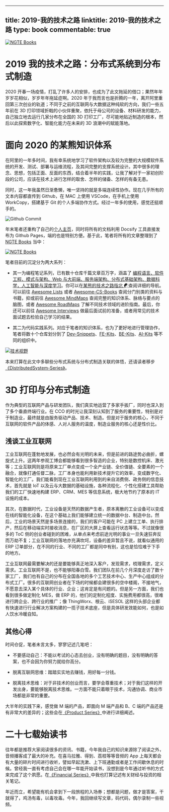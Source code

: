 
---
title: 2019-我的技术之路
linktitle: 2019-我的技术之路
type: book
commentable: true
---

[![NGTE Books](https://s2.ax1x.com/2020/01/18/19uXtI.png)](https://ng-tech.icu/books-gallery/)

# 2019 我的技术之路：分布式系统到分布式制造

2020 开春一场疫情，打乱了许多人的安排，也成为了此文拖延的借口；果然年年岁岁花相似，岁岁年年拖延症啊。2020 年于我而言也是折腾的一年，离开阿里重回第三次创业的轨道；不同于之前的互联网与大数据这种纯软的方向，我们一些五年前在 3D 打印领域折戟的小伙伴重聚，依托于母公司的设备、材料研发的能力，自己独立地去运行几家分布在全国的 3D 打印工厂，尽可能地贴近制造的根本，然后以此探索数字化、智能化能力在未来的 3D 浪潮中的赋能落地。

# 面向 2020 的某熊知识体系

在阿里的一年多时间，我有幸系统地学习了软件架构以及较为完整的大规模软件系统的开发、测试、部署与运维流程，及其间完整的支撑系统设计。其中很多的理念、思想，包括正面、反面的东西，结合着半年的实践，让我了解对于一家初创阶段的公司，应该在技术上进行怎样的取舍、怎样的储备、怎样的有备无患。

同时，这一年我虽然日渐惫懒，唯一坚持的就是多端连续性协作。现在几乎所有的文本内容都直传到 Github，在 MAC 上使用 VSCode，在手机上使用 WorkCopy，搭建基于 Git 的个人多端协作方式。经过一年多的使用，感觉还挺顺手的。

![Github Commit](https://s2.ax1x.com/2020/02/23/331NDK.md.png)

年末笔者还重构了自己的[个人主页](https://wx-chevalier.github.io)，同时将所有的文档利用 Docsify 工具直接发布为 Github Pages，端的也是特别方便。基于此，笔者将所有的文章整理到了 [NGTE Books](https://ng-tech.icu/books-gallery) 当中：

[![NGTE Books](https://s2.ax1x.com/2020/01/18/19uXtI.png)](https://ng-tech.icu/books-gallery/)

笔者目前的沉淀分为两大系列：

- 其一为编程笔记系列，已有数十仓库千篇文章百万字，涵盖了 [编程语言、软件工程、模式与架构、Web 与大前端、服务端架构、分布式基础架构、数据科学，人工智能与深度学习](https://ng-tech.icu/books-gallery)。你可以在[某熊的技术之路指北 ☯](https://github.com/wx-chevalier/Developer-Zero-To-Mastery)查阅详细的导航。可以前往 [Awesome Lists](https://ngte-al.gitbook.io/i/) 或者 [Awesome-CS-Books](https://github.com/wx-chevalier/Awesome-CS-Books) 查阅分门别类的资料与书籍，抑或前往 [Awesome MindMaps](https://github.com/wx-chevalier/Awesome-MindMaps) 查阅完整的知识体系、脉络与要点的脑图，或者 [Awesome RoadMaps](https://github.com/wx-chevalier/Awesome-RoadMaps) 了解不同技术领域的进阶指南。最后，你还可以前往 [Awesome Interviews](https://github.com/wx-chevalier/Awesome-Interviews) 做最后面试前的准备，或者用常见的技术面试题去检验自己学习的结果。

- 其二为代码实践系列。对应于笔者的知识体系，也为了更好地进行管理协作，笔者将数十个仓库划分到了 [Dev-Snippets](https://github.com/Dev-Snippets)、[FE-Kits](https://github.com/FE-Kits)、[BE-Kits](https://github.com/BE-Kits)、[AI-Kits](https://github.com/AI-Kits) 等不同的组织中。

[![技术视野](https://s3.ax1x.com/2021/02/21/yTSKdH.png)](https://github.com/wx-chevalier/Awesome-MindMaps)

本来打算在此文中多聊些分布式系统与分布式制造关联的体悟，还请读者移步[《DistributedSystem-Series》](https://github.com/wx-chevalier/DistributedSystem-Series)。

# 3D 打印与分布式制造

作为典型的互联网产品与研发团队，我们真实地运营了多家手扳厂，同时也深入到了多个垂直终端行业。在 CCO 的时光让我深刻认知到了服务的重要性，特别是对于制造业，最终就是由服务驱动产品、技术、制造。但是对于服务的核心，不同于互联网的软件产品的体感、人对人服务的温度，制造业服务的核心还是性价比。

## 浅谈工业互联网

工业互联网在蓬勃地发展，也必然会有光明的未来，但是前进的路途势必曲折，螺旋式上升。这两年参观工博会都能够看到很多智造的企业，特别是数控机床、激光等；工业互联网则是将原来工厂单点变成一个全产业链、全价值链、全要素的一个融合，就像打通任督二脉，工厂本身也能利用新技术提升它的效率，变成数字化、智能化的工厂。我们能看到现在工业互联网利用到的来自消费侧、政务侧的信息技术，首先就是 IoT 以及云与大数据的基础设施，各种流程化、个性化搭建工具帮助我们的工厂快速地构建 ERP、CRM、MES 等信息系统，极大地节约了原本的 IT 设施的成本。

其次，在数据时代，工业设备是天然的数据产生者，原本离散的工业设备可以变成在线的智能化设备，在这个基础上我们能够建立统一的数据中台、制造中台。然后，工业的场景天然是多场景连接的，我们的客户可能在 PC 上建立工单、执行排产，然后在移动端实时接收消息，在厂区的大屏上查看运行状态等等。不过就像很多的 ToC 侧的创业者碰到的困难，从单点来考虑前途光明的事业一旦失速狂奔反而万劫不复；工业互联网的落地亦充满坎坷，设备的差异暂且不说，就看似通用的 ERP 订单部分，在不同的行业、不同的工厂都是同中有别，这也是恰恰难于下手的地方。

工业互联网最需要解决的还是要能够真正地深入客户，发现需求，梳理需求，定义需求。工业互联网不是，也不能够阳春白雪。我们团队在前几个月深度走访了数十家工厂，我们也有自己的分布在全国各地的多个工艺技术中心、生产中心组成的分布式工厂。很多的互联网创业者在下场的时候都会建很多的空中楼阁，不接地气，不愿意去深入某个具体的行业、企业；这肯定是有问题的。但是另一方面，我们也看到很多做定制化 MES，做 ERP 的，他们的定制化程度、实施费用都很高，很难进行跨企业、跨行业的推广；像 ThingWorx、根云、iSESOL 这样的头部企业都有快速进行行业解决方案构建的一揽子技术底座，但是具体研发效能如何，也是如人饮水冷暖自知。

## 其他心得

时间仓促，笔者未言太多，寥寥记述几笔吧：

- 不要感动自己：不能以考试的心态去创业，没有明确的题目，没有明确的答案，也不会因为你努力就给你高分。

- 脱离互联网思维：踏踏实实地去赚钱，用好每一分钱。

- 脱离技术思维：对于非技术的创业而言，要学会尊重技术；对于我们这样的开发出身，要能够脱离技术思维。一方面不能只着眼于技术，沟通协调、商业市场都是非常的重要。

大半年的实践下来，感觉做 M 端的产品，即面向 M 端产品和 B、C 端的产品还是有非常大的差异的；这些会在[《Product Series》](https://github.com/wx-chevalier/Product-Series)中进行详细阐述。

# 二十七载始读书

往年都是推荐大家阅读很多的资讯、书籍，今年我自己的知识来源除了阅读之外，音频播客成了最大的补充。在喜马拉雅、得到、荔枝等等音频的 App 上每天都会有大量的碎片时间进行收听，譬如早起洗漱、上下班通勤或者是工作间歇休息的时候。曾经我一直有考虑自己会在哪一年能开始读书，没想到是今年通过听书的方式来完成了这个夙愿。在[《Financial Series》](https://github.com/wx-chevalier/Financial-Series)中我也打算记述有关财经与投资的相关笔记。

年近而立，希望能有机会拿到下一段旅程的入场券；想都是问题，做才是答案，干就得了，鸡汤有毒，以毒攻毒。今年，我回继续写文章，码代码，偶尔录制一些视频。

    